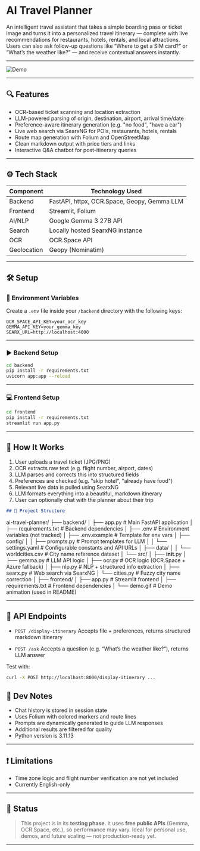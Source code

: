 # AI Travel Planner

An intelligent travel assistant that takes a simple boarding pass or ticket image and turns it into a personalized travel itinerary — complete with live recommendations for restaurants, hotels, rentals, and local attractions. Users can also ask follow-up questions like “Where to get a SIM card?” or “What’s the weather like?” — and receive contextual answers instantly.

---

![Demo](frontend/demo.gif)

---

## 🔍 Features

- OCR-based ticket scanning and location extraction  
- LLM-powered parsing of origin, destination, airport, arrival time/date  
- Preference-aware itinerary generation (e.g. "no food", "have a car")  
- Live web search via SearxNG for POIs, restaurants, hotels, rentals  
- Route map generation with Folium and OpenStreetMap  
- Clean markdown output with price tiers and links  
- Interactive Q&A chatbot for post-itinerary queries  

---

## ⚙️ Tech Stack

| Component   | Technology Used                       |
|------------|----------------------------------------|
| Backend     | FastAPI, httpx, OCR.Space, Geopy, Gemma LLM |
| Frontend    | Streamlit, Folium                     |
| AI/NLP      | Google Gemma 3 27B API                |
| Search      | Locally hosted SearxNG instance       |
| OCR         | OCR.Space API                         |
| Geolocation | Geopy (Nominatim)                     |

---

## 🛠️ Setup

### 📄 Environment Variables

Create a `.env` file inside your `/backend` directory with the following keys:

```env
OCR_SPACE_API_KEY=your_ocr_key
GEMMA_API_KEY=your_gemma_key
SEARX_URL=http://localhost:4000
````

---

### ▶️ Backend Setup

```bash
cd backend
pip install -r requirements.txt
uvicorn app:app --reload
```

---

### 💻 Frontend Setup

```bash
cd frontend
pip install -r requirements.txt
streamlit run app.py
```

---

## 🧭 How It Works

1. User uploads a travel ticket (JPG/PNG)
2. OCR extracts raw text (e.g. flight number, airport, dates)
3. LLM parses and corrects this into structured fields
4. Preferences are checked (e.g. "skip hotel", "already have food")
5. Relevant live data is pulled using SearxNG
6. LLM formats everything into a beautiful, markdown itinerary
7. User can optionally chat with the planner about their trip

```markdown
## 📂 Project Structure

```

ai-travel-planner/
├── backend/
│   ├── app.py                  # Main FastAPI application
│   ├── requirements.txt        # Backend dependencies
│   ├── .env                    # Environment variables (not tracked)
│   ├── .env.example            # Template for env vars
│   ├── config/
│   │   ├── prompts.py          # Prompt templates for LLM
│   │   └── settings.yaml       # Configurable constants and API URLs
│   ├── data/
│   │   └── worldcities.csv     # City name reference dataset
│   └── src/
│       ├── __init__.py
│       ├── gemma.py            # LLM API logic
│       ├── ocr.py              # OCR logic (OCR.Space + Azure fallback)
│       ├── nlp.py              # NLP + structured info extraction
│       ├── searx.py            # Web search via SearxNG
│       └── cities.py           # Fuzzy city name correction
│
├── frontend/
│   ├── app.py                  # Streamlit frontend
│   ├── requirements.txt        # Frontend dependencies
│   └── demo.gif                # Demo animation (used in README)

---

## 🧪 API Endpoints

* `POST /display-itinerary`
  Accepts file + preferences, returns structured markdown itinerary

* `POST /ask`
  Accepts a question (e.g. “What’s the weather like?”), returns LLM answer

Test with:

```bash
curl -X POST http://localhost:8000/display-itinerary ...
```


## 🧼 Dev Notes

* Chat history is stored in session state
* Uses Folium with colored markers and route lines
* Prompts are dynamically generated to guide LLM responses
* Additional results are filtered for quality
* Python version is 3.11.13

---

## ❗ Limitations

* Time zone logic and flight number verification are not yet included
* Currently English-only

---

## 🧠 Status

> This project is in its **testing phase**. It uses **free public APIs** (Gemma, OCR.Space, etc.), so performance may vary. Ideal for personal use, demos, and future scaling — not production-ready yet.

---

